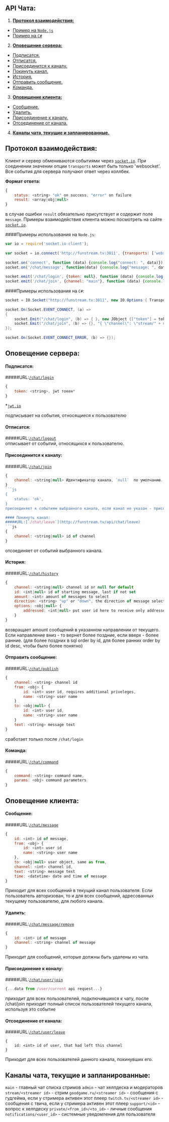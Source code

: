API Чата:
------------------
1. [**Протокол взаимодействия:**](#Протокол-взаимодействия)  
  - [Пример на `Node.js`](#Примеры-использования-на-nodejs)
  - [Пример на `C#`](#Примеры-использования-на-c)
2. [**Оповещение сервера:**](#Оповещение-сервера)  
  - [Подписатся.](#Подписатся)
  - [Отписатся.](#Отписатся)
  - [Присоединится к каналу.](#Присоединится-к-каналу)
  - [Покинуть канал.](#Покинуть-канал)
  - [История.](#История)
  - [Отправить сообщение.](#Отправить-сообщение)
  - [Команда.](#Команда)
3. [**Оповищение клиента:**](#Оповещение-клиента)
  - [Сообщение.](#Сообщение) 
  - [Удалить.](#Удалить)
  - [Присоединение к каналу.](#Присоединение-к-каналу)  
  - [Отсоединение от канала.](#Отсоединение-от-канала)
4. [**Каналы чата, текущие и запланированные.**](#Каналы-чата-текущие-и-запланированные)
  
## Протокол взаимодействия:

Клиент и сервер обмениваются событиями через [`socket.io`](http://socket.io/). 
При соединении значении опции `transports` может быть только 'websocket'.
Все события для сервера получают ответ через коллбек.

**Формат ответа:**
```js
{
    status: <string> "ok" on success, "error" on failure
    result: <array|obj|null>
}
```
в случае ошибки `result` обязательно присутствует и содержит поле `message`.
Примеры взаимодействия клиента можно посмотреть на сайте [`socket.io`](http://socket.io/). 

####Примеры использования на `Node.js`:

```js
var io = require('socket.io-client');
 
var socket = io.connect('http://funstream.tv:3811', {transports: ['websocket']});
 
socket.on('connect', function (data) {console.log("connect: ", data)});
socket.on('/chat/message', function(data) {console.log("message: ", data)});
 
socket.emit('/chat/login', {token: null}, function (data) {console.log("login: ", data)});
socket.emit('/chat/join', {channel: "main"}, function (data) {console.log("chat: ", data)});
```

####Примеры использования на `C#`:
```C#
socket = IO.Socket("http://funstream.tv:3811", new IO.Options { Transports = ImmutableList.Create("websocket") });
 
socket.On(Socket.EVENT_CONNECT, (a) =>
{
    socket.Emit("/chat/login", (b) => { }, new JObject {["token"] = token });
    socket.Emit("/chat/join", (b) => {}, "{ \"channel\": \"stream/" + streamerID + "\"}");
});
 
socket.On(Socket.EVENT_CONNECT_ERROR, (b) => {});
```
 
## Оповещение сервера:

#### Подписатся:  
#####URL:[`/chat/login`](http://funstream.tv/api/chat/login)  
```js
{
    token: <string>, jwt токен*
}
```
*[`jwt.io`](http://jwt.io/)   

подписывает на события, относящиеся к пользователю
 
#### Отписатся:  
#####URL:[`/chat/logout`](http://funstream.tv/api/)  
отписывает от событий, относящихся к пользователю.  

#### Присоединится к каналу:  
#####URL:[`/chat/join`](http://funstream.tv/api/chat/join)  
```js
{
    channel: <string|null> Идентификатор канала, `null`  по умолчанию.
}
```js 
{
    status: 'ok',
}
присоединяет к событиям выбранного канала, если канал не указан - присоединяет к общему.

#### Покинуть канал:    
#####URL:[`/chat/leave`](http://funstream.tv/api/chat/leave)  
```js
{
    channel: <string|null> id of channel
}
```
отсоединяет от событий выбранного канала.

#### История:   
#####URL:[`/chat/history`](http://funstream.tv/api/chat/history)  
```js
{
    channel: <string|null> channel id or null for default
    id: <int|null> id of starting message, last if not set
    amount: <int> amount of messages to select
    direction: <string> "up" or "down", the direction of message selection
    options: <obj|null> {
        addressed: <int|null> put user id here to receive only addressed+user messages or all messages
    }
}
```
возвращает amount сообщений в указанном направлении от текущего. Если направление вниз - то вернет более 
поздние, если вверх - более ранние.
(для более поздних в sql order by id, для более ранних order by id desc, чтобы было более понятно)

#### Отправить сообщение:
#####URL:[`/chat/publish`](http://funstream.tv/api/chat/publish)  
```js
{
    channel: <string> channel id
    from: <obj> {
        id: <int> user id, requires additional priveleges,
        name: <string> user name
    }
    to: <obj|null> {
        id: <int> user id,
        name: <string> user name
    }
    text: <string> message text   
}
```
сработает только после `/chat/login`

#### Команда:  
#####URL:[`/chat/command`](http://funstream.tv/api/chat/command)  
```js
{
    command: <string> command name,
    params: <obj> command parameters
}
```
 
## Оповещение клиента:

#### Сообщение:  
#####URL:[`/chat/message`](http://funstream.tv/api/chat/message)  
```js
{
    id: <int> id of message,
    from: <obj> {
        id: <int> user id
        name: <string> user name
    },
    to: <obj|null> user object, same as from,
    channel: <int> channel id,
    text: <string> message text
    time: <datetime> date and time of message
}
```
Приходит для всех сообщений в текущий канал пользователя. Если пользователь авторизован, то и для всех сообщений, адресованных текущему пользователю, для любого канала.

#### Удалить:  
#####URL:[`/chat/message/remove`](http://funstream.tv/api/chat/message/remove)  
```js
{ 
    id: <int> id of message
    channel: <string> channel of message
}
```
Приходит для сообщений, которые должны быть удалены из чата.

#### Присоединение к коналу:  
#####URL:[`/chat/user/join`](http://funstream.tv/api/chat/user/join)  
```js
{...data from /user/current api request...}
```
приходит для всех пользователей, подключившихся к чату, после /chat/join приходит полный список пользователей текущего канала, используя это событие

#### Отсоединение от канала:  
#####URL:[`/chat/user/leave`](http://funstream.tv/api/chat/user/leave)  
```
{
    id: <int> id of user, that had left this channel
}
```
Приходит для всех пользователей данного канала, покинувших его.

## Каналы чата, текущие и запланированные:

```main``` - главный чат списка стримов
```admin``` - чат хелпдеска и модераторов
```stream/<streamer id>``` - стрим
```goodgame.ru/<streamer id>``` - сообщения с гудгейма, если у стримера активен этот плеер
```twitch.tv/<streamer id>``` - сообщения с твича, если у стримера активен этот плеер
```support/<id>``` - вопрос к хелпдеску
```private/<from_id>/<to_id>``` - личные сообщения
```notifications/<user_id>``` - системные уведомления для пользователя
